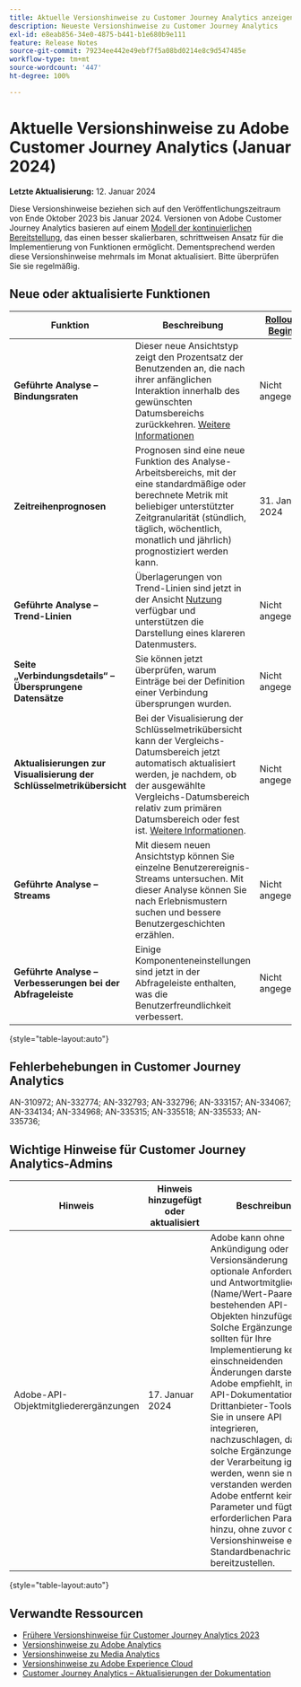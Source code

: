 ```yaml
---
title: Aktuelle Versionshinweise zu Customer Journey Analytics anzeigen
description: Neueste Versionshinweise zu Customer Journey Analytics
exl-id: e8eab856-34e0-4875-b441-b1e680b9e111
feature: Release Notes
source-git-commit: 79234ee442e49ebf7f5a08bd0214e8c9d547485e
workflow-type: tm+mt
source-wordcount: '447'
ht-degree: 100%

---
```


# Aktuelle Versionshinweise zu Adobe Customer Journey Analytics (Januar 2024)

**Letzte Aktualisierung:** 12. Januar 2024

Diese Versionshinweise beziehen sich auf den Veröffentlichungszeitraum von Ende Oktober 2023 bis Januar 2024. Versionen von Adobe Customer Journey Analytics basieren auf einem [Modell der kontinuierlichen Bereitstellung](releases.md), das einen besser skalierbaren, schrittweisen Ansatz für die Implementierung von Funktionen ermöglicht. Dementsprechend werden diese Versionshinweise mehrmals im Monat aktualisiert. Bitte überprüfen Sie sie regelmäßig.

## Neue oder aktualisierte Funktionen

| Funktion | Beschreibung | [Rollout-Beginn](releases.md) | [Allgemeine Verfügbarkeit](releases.md) |
| ----------- | ---------- | ------- | ---- |
| **Geführte Analyse – Bindungsraten** | Dieser neue Ansichtstyp zeigt den Prozentsatz der Benutzenden an, die nach ihrer anfänglichen Interaktion innerhalb des gewünschten Datumsbereichs zurückkehren. [Weitere Informationen](../guided-analysis/types/retention-rates.md) | Nicht angegeben | 8. Januar 2024 |
| **Zeitreihenprognosen** | Prognosen sind eine neue Funktion des Analyse-Arbeitsbereichs, mit der eine standardmäßige oder berechnete Metrik mit beliebiger unterstützter Zeitgranularität (stündlich, täglich, wöchentlich, monatlich und jährlich) prognostiziert werden kann. | 31. Januar 2024 | Donnerstag, 21. Februar 2024 |
| **Geführte Analyse – Trend-Linien** | Überlagerungen von Trend-Linien sind jetzt in der Ansicht [Nutzung](/help/guided-analysis/types/usage.md) verfügbar und unterstützen die Darstellung eines klareren Datenmusters. | Nicht angegeben | 17. Januar 2024 |
| **Seite „Verbindungsdetails“ – Übersprungene Datensätze** | Sie können jetzt überprüfen, warum Einträge bei der Definition einer Verbindung übersprungen wurden. | Nicht angegeben | 31. Januar 2024 |
| **Aktualisierungen zur Visualisierung der Schlüsselmetrikübersicht** | Bei der Visualisierung der Schlüsselmetrikübersicht kann der Vergleichs-Datumsbereich jetzt automatisch aktualisiert werden, je nachdem, ob der ausgewählte Vergleichs-Datumsbereich relativ zum primären Datumsbereich oder fest ist. [Weitere Informationen](/help/analysis-workspace/visualizations/key-metric.md). | Nicht angegeben | 17. Januar 2024 |
| **Geführte Analyse – Streams** | Mit diesem neuen Ansichtstyp können Sie einzelne Benutzerereignis-Streams untersuchen. Mit dieser Analyse können Sie nach Erlebnismustern suchen und bessere Benutzergeschichten erzählen. | Nicht angegeben | 31. Januar 2024 |
| **Geführte Analyse – Verbesserungen bei der Abfrageleiste** | Einige Komponenteneinstellungen sind jetzt in der Abfrageleiste enthalten, was die Benutzerfreundlichkeit verbessert. | Nicht angegeben | 31. Januar 2024 |

{style="table-layout:auto"}

## Fehlerbehebungen in Customer Journey Analytics

AN-310972; AN-332774; AN-332793; AN-332796; AN-333157; AN-334067; AN-334134; AN-334968; AN-335315; AN-335518; AN-335533; AN-335736;

## Wichtige Hinweise für Customer Journey Analytics-Admins

| Hinweis | Hinweis hinzugefügt oder aktualisiert | Beschreibung |
| --- | --- | --- |
| Adobe-API-Objektmitgliederergänzungen | 17. Januar 2024 | Adobe kann ohne Ankündigung oder Versionsänderung optionale Anforderungs- und Antwortmitglieder (Name/Wert-Paare) zu bestehenden API-Objekten hinzufügen. Solche Ergänzungen sollten für Ihre Implementierung keine einschneidenden Änderungen darstellen. Adobe empfiehlt, in der API-Dokumentation jedes Drittanbieter-Tools, das Sie in unsere API integrieren, nachzuschlagen, damit solche Ergänzungen bei der Verarbeitung ignoriert werden, wenn sie nicht verstanden werden. Adobe entfernt keine Parameter und fügt keine erforderlichen Parameter hinzu, ohne zuvor durch Versionshinweise eine Standardbenachrichtigung bereitzustellen. |

{style="table-layout:auto"}

## Verwandte Ressourcen

* [Frühere Versionshinweise für Customer Journey Analytics 2023](/help/release-notes/2023.md)
* [Versionshinweise zu Adobe Analytics](https://experienceleague.adobe.com/docs/analytics/release-notes/latest.html?lang=de)
* [Versionshinweise zu Media Analytics](https://experienceleague.adobe.com/docs/media-analytics/using/additional-resources/release-notes.html?lang=de)
* [Versionshinweise zu Adobe Experience Cloud](https://experienceleague.adobe.com/docs/release-notes/experience-cloud/current.html?lang=de)
* [Customer Journey Analytics – Aktualisierungen der Dokumentation](/help/release-notes/doc-changes.md)
